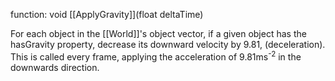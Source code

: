function: void [[ApplyGravity]](float deltaTime)

For each object in the [[World]]'s object vector, if a given object has the hasGravity property, decrease its downward velocity by 9.81, (deceleration). 
This is called every frame, applying the acceleration of 9.81ms<sup>-2</sup> in the downwards direction.
